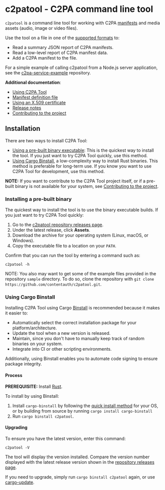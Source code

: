 # c2patool - C2PA command line tool

`c2patool` is a command line tool for working with C2PA [manifests](https://c2pa.org/specifications/specifications/2.1/specs/C2PA_Specification.html#_manifests) and media assets (audio, image or video files).

Use the tool on a file in one of the [supported formats](https://github.com/contentauth/c2pa-rs/blob/main/docs/supported-formats.md) to:

- Read a summary JSON report of C2PA manifests.
- Read a low-level report of C2PA manifest data.
- Add a C2PA manifest to the file.

For a simple example of calling c2patool from a Node.js server application, see the [c2pa-service-example](https://github.com/contentauth/c2patool-service-example) repository.

<div style={{display: 'none'}}>

**Additional documentation**:

- [Using C2PA Tool](./docs/usage.md)
- [Manifest definition file](./docs/manifest.md)
- [Using an X.509 certificate](./docs/x_509.md)
- [Release notes](./docs/release-notes.md)
- [Contributing to the project](./docs/project-contributions.md)

</div>

## Installation

There are two ways to install C2PA Tool:
- [Using a pre-built binary executable](#installing-a-pre-built-binary): This is the quickest way to install the tool.  If you just want to try C2PA Tool quickly, use this method.
- [Using Cargo Binstall](#using-cargo-binstall), a low-complexity way to install Rust binaries.  This method is preferable for long-term use. If you know you want to use C2PA Tool for development, use this method.

**NOTE:** If you want to contribute to the C2PA Tool project itself, or if a pre-built binary is not available for your system, see [Contributing to the project](./docs/project-contributions.md).

### Installing a pre-built binary

The quickest way to install the tool is to use the binary executable builds.  If you just want to try C2PA Tool quickly:

1. Go to the [c2patool repository releases page](https://github.com/contentauth/c2pa-rs/releases). 
1. Under the latest release, click **Assets**.
1. Download the archive for your operating system (Linux, macOS, or Windows).
1. Copy the executable file to a location on your `PATH`.

Confirm that you can run the tool by entering a command such as:
```
c2patool -h
```

NOTE: You also may want to get some of the example files provided in the repository `sample` directory.   To do so, clone the repository with `git clone https://github.com/contentauth/c2patool.git`.

### Using Cargo Binstall

Installing C2PA Tool using Cargo [Binstall](https://github.com/cargo-bins/cargo-binstall?tab=readme-ov-file) is recommended because it makes it easier to:
- Automatically select the correct installation package for your platform/architecture.
- Update the tool when a new version is released.
- Maintain, since you don't have to manually keep track of random binaries on your system.
- Integrate into CI or other scripting environments.

Additionally, using Binstall enables you to automate code signing to ensure package integrity.

#### Process

**PREREQUISITE:** Install [Rust](https://www.rust-lang.org/tools/install).

To install by using Binstall:

1. Install `cargo-binstall` by following the [quick install method](https://github.com/cargo-bins/cargo-binstall?tab=readme-ov-file#quickly) for your OS, or by building from source by running `cargo install cargo-binstall`
2. Run `cargo binstall c2patool`.

#### Upgrading

To ensure you have the latest version, enter this command:

```
c2patool -V
```

The tool will display the version installed. Compare the version number displayed with the latest release version shown in the [repository releases page](https://github.com/contentauth/c2patool/releases). 

If you need to upgrade, simply run `cargo binstall c2patool` again, or use [cargo-update](https://github.com/nabijaczleweli/cargo-update).
